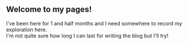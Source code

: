 ## Welcome to my pages!

I've been here for 1 and half months and I need somewhere to record my exploration here.  
I'm not quite sure how long I can last for writing the blog but I'll try!
